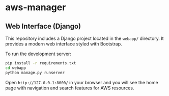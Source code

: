 # aws-manager


## Web Interface (Django)

This repository includes a Django project located in the `webapp/` directory. It provides a modern web interface styled with Bootstrap.

To run the development server:

```bash
pip install -r requirements.txt
cd webapp
python manage.py runserver
```

Open `http://127.0.0.1:8000/` in your browser and you will see the home page with navigation and search features for AWS resources.
